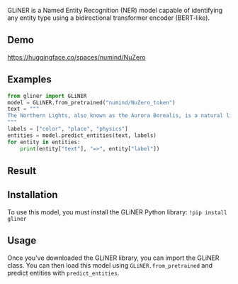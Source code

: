 GLiNER is a Named Entity Recognition (NER) model capable of identifying any entity type using a bidirectional transformer encoder (BERT-like).

## Demo

https://huggingface.co/spaces/numind/NuZero

## Examples

```python
from gliner import GLiNER
model = GLiNER.from_pretrained("numind/NuZero_token")
text = """
The Northern Lights, also known as the Aurora Borealis, is a natural light display in the sky, primarily seen in high-latitude regions like the Arctic. It occurs when charged particles from the sun interact with the Earth's magnetic field and collide with atoms in the upper atmosphere, causing them to emit light. The colors of the Northern Lights can vary from green to red, yellow, blue, and purple, depending on the type of gas particles colliding with the atmosphere.
"""
labels = ["color", "place", "physics"]
entities = model.predict_entities(text, labels)
for entity in entities:
    print(entity["text"], "=>", entity["label"])
```

## Result


## Installation
To use this model, you must install the GLiNER Python library:
            ```
            !pip install gliner
            ```
         
## Usage
Once you've downloaded the GLiNER library, you can import the GLiNER class. You can then load this model using `GLiNER.from_pretrained` and predict entities with `predict_entities`.


